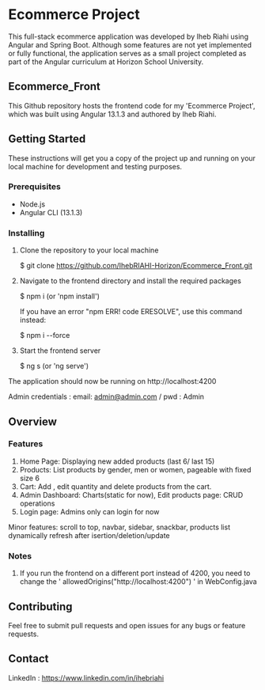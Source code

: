 # Ecommerce Project

This full-stack ecommerce application was developed by Iheb Riahi using Angular and Spring Boot.
Although some features are not yet implemented or fully functional, the application serves as a small project completed as part of the Angular curriculum at Horizon School University.

## Ecommerce_Front
This Github repository hosts the frontend code for my 'Ecommerce Project', which was built using Angular 13.1.3 and authored by Iheb Riahi.

## Getting Started

These instructions will get you a copy of the project up and running on your local machine for development and testing purposes.

### Prerequisites

- Node.js
- Angular CLI (13.1.3)

### Installing

1. Clone the repository to your local machine

    $ git clone https://github.com/IhebRIAHI-Horizon/Ecommerce_Front.git


2. Navigate to the frontend directory and install the required packages

    $ npm i (or 'npm install')

    If you have an error "npm ERR! code ERESOLVE", use this command instead:

    $ npm i --force

3. Start the frontend server

    $ ng s (or 'ng serve')

The application should now be running on http://localhost:4200

Admin credentials : email: admin@admin.com / pwd : Admin

## Overview

### Features

1. Home Page: Displaying new added products (last 6/ last 15)
2. Products: List products by gender, men or women, pageable with fixed size 6
3. Cart: Add , edit quantity and delete products from the cart.
4. Admin Dashboard: Charts(static for now), Edit products page: CRUD operations
5. Login page: Admins only can login for now

Minor features: scroll to top, navbar, sidebar, snackbar, products list dynamically refresh after isertion/deletion/update

### Notes

1. If you run the frontend on a different port instead of 4200,
you need to change the    ' allowedOrigins("http://localhost:4200") ' in WebConfig.java

## Contributing

Feel free to submit pull requests and open issues for any bugs or feature requests.

## Contact

LinkedIn : https://www.linkedin.com/in/ihebriahi
